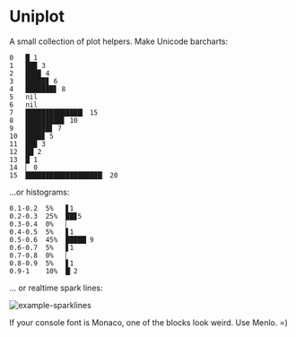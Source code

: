 # Uniplot

A small collection of plot helpers.  Make Unicode barcharts:

```
0   █ 1
1   ██▉ 3
2   ███▉ 4
3   █████▊ 6
4   ███████▋ 8
5   nil
6   nil
7   ██████████████▎ 15
8   █████████▋ 10
9   ██████▋ 7
10  ████▊ 5
11  ██▉ 3
12  ██ 2
13  █ 1
14  ▏ 0
15  ███████████████████▏ 20
```

...or histograms:

```
0.1-0.2  5%   ▋1
0.2-0.3  25%  ██▊5
0.3-0.4  0%   ▏
0.4-0.5  5%   ▋1
0.5-0.6  45%  █████▏9
0.6-0.7  5%   ▋1
0.7-0.8  0%   ▏
0.8-0.9  5%   ▋1
0.9-1    10%  █▏2
```

... or realtime spark lines:

![example-sparklines](https://cloud.githubusercontent.com/assets/1189716/3311153/5fba51f2-f6c0-11e3-947a-63c3b666fddf.gif)

If your console font is Monaco, one of the blocks look weird. Use Menlo. =)
